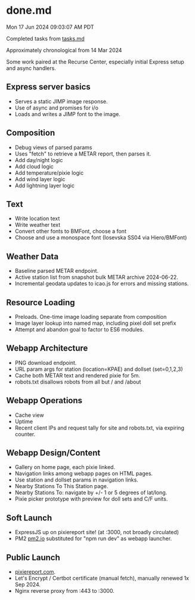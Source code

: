 # done.md
Mon 17 Jun 2024 09:03:07 AM PDT

Completed tasks from [tasks.md](./tasks.md)

Approximately chronological from 14 Mar 2024

Some work paired at the Recurse Center, especially
initial Express setup and async handlers.

## Express server basics
* Serves a static JIMP image response.
* Use of async and promises for i/o
* Loads and writes a JIMP font to the image.

## Composition
* Debug views of parsed params
* Uses "fetch" to retrieve a METAR report, then parses it.
* Add day/night logic
* Add cloud logic
* Add temperature/pixie logic
* Add wind layer logic
* Add lightning layer logic

## Text
* Write location text
* Write weather text
* Convert other fonts to BMFont, choose a font
* Choose and use a monospace font (Iosevska SS04 via Hiero/BMFont) 

## Weather Data
* Baseline parsed METAR endpoint.
* Active station list from snapshot bulk METAR archive 2024-06-22.
* Incremental geodata updates to icao.js for errors and missing stations.

## Resource Loading
* Preloads. One-time image loading separate from composition
* Image layer lookup into named map, including pixel doll set prefix
* Attempt and abandon goal to factor to ES6 modules.

## Webapp Architecture
* PNG download endpoint.
* URL param args for station (location=KPAE) and dollset (set=0,1,2,3)
* Cache both METAR text and rendered pixie for 5m.
* robots.txt disallows robots from all but / and /about

## Webapp Operations
* Cache view
* Uptime
* Recent client IPs and request tally for site and robots.txt, via expiring counter.

## Webapp Design/Content
* Gallery on home page, each pixie linked.
* Navigation links among webapp pages on HTML pages.
* Use station and dollset params in navigation links.
* Nearby Stations To This Station page.
* Nearby Stations To: navigate by +/- 1 or 5 degrees of lat/long.
* Pixie picker prototype with preview for doll sets and C/F units.

## Soft Launch
* ExpressJS up on pixiereport site! (at :3000, not broadly circulated)
* PM2 [pm2.io](https://pm2.io) substituted for "npm run dev" as webapp launcher.

## Public Launch
* [pixiereport.com](https://pixiereport.com).
* Let's Encrypt / Certbot certificate (manual fetch), manually renewed 1x Sep 2024.
* Nginx reverse proxy from :443 to :3000.
